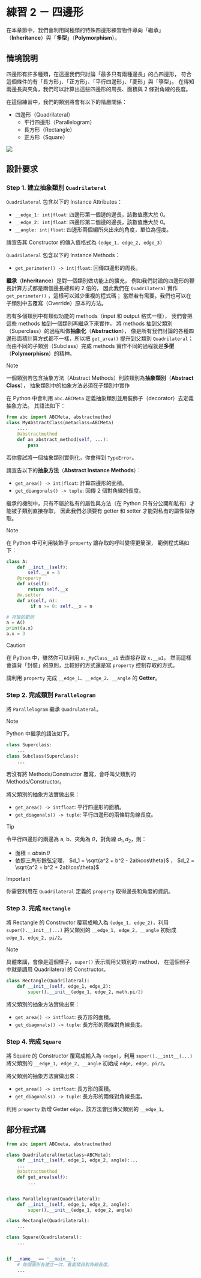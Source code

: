 # 練習 2 － 四邊形
在本章節中，我們會利用同種類的特殊四邊形練習物件導向「繼承」（**Inheritance**）與「**多型**」（**Polymorphism**）。

## 情境說明
四邊形有許多種類，在這邊我們只討論「最多只有兩種邊長」的凸四邊形，
符合這個條件的有「長方形」、「正方形」、「平行四邊形」、「菱形」與「箏型」。
在得知兩邊長與夾角，我們可以計算出這些四邊形的周長、面積與 2 條對角線的長度。

在這個練習中，我們的類別將會有以下的階層關係：
- 四邊形（Quadrilateral）
    - 平行四邊形（Parallelogram）
    - 長方形（Rectangle）
    - 正方形（Square）

![](img/p2_uml.png)

## 設計要求
### Step 1. 建立抽象類別 `Quadrilateral`
`Quadrilateral` 包含以下的 Instance Attributes：
- `__edge_1: int|float`: 四邊形第一個邊的邊長，該數值應大於 0。
- `__edge_2: int|float`: 四邊形第二個邊的邊長，該數值應大於 0。
- `__angle: int|float`: 四邊形兩個編所夾出來的角度，單位為徑度。

請宣告其 Constructor 的傳入值格式為 `(edge_1, edge_2, edge_3)`

`Quadrilateral` 包含以下的 Instance Methods：
- `get_perimeter() -> int|float`: 回傳四邊形的周長。

**繼承**（**Inheritance**）是對一個類別做功能上的擴充，
例如我們討論的四邊形的鞭長計算方式都是兩個邊長總和的 2 倍的，
因此我們在 `Quadrilateral` 實作 `get_perimeter()` ，這樣可以減少重複的程式碼；
當然若有需要，我們也可以在子類別中去覆寫（Override）原本的方法。

若有多個類別中有類似功能的 methods（input 和 output 格式一樣），
我們會把這些 methods 抽到一個類別再繼承下來實作，
將 methods 抽到父類別（Superclass）的過程叫做**抽象化**（**Abstraction**），
像是所有我們討論的各種四邊形面積計算方式都不一樣，所以把 `get_area()` 提升到父類別 `Quadrilateral`；
而由不同的子類別（Subclass）完成 methods 實作不同的過程就是**多型**（**Polymorphism**）的精神。

> [!NOTE] 
> 一個類別若包含抽象方法（Abstract Methods）則該類別為**抽象類別**（**Abstract Class**），
> 抽象類別中的抽象方法必須在子類別中實作
> 
> 在 Python 中會利用 `abc.ABCMeta` 定義抽象類別並用裝飾子（decorator）去定義抽象方法。
> 其語法如下：
>
> ``` python
> from abc import ABCMeta, abstractmethod
> class MyAbstractClass(metaclass=ABCMeta)
>     ....
>     @abstractmethod
>     def an_abstract_method(self, ...):
>         pass
> ```
> 若你嘗試將一個抽象類別實例化，你會得到 `TypeError`。

請宣告以下的**抽象方法**（**Abstract Instance Methods**）：

- `get_area() -> int|float`: 計算四邊形的面積。
- `get_diangonals() -> tuple`: 回傳 2 個對角線的長度。

繼承的機制中，只有不屬於私有的屬性與方法（在 Python 只有分公開和私有）才能被子類別直接存取，
因此我們必須要有 getter 和 setter 才能對私有的屬性做存取。
> [!NOTE]
> 在 Python 中可利用裝飾子 `property` 讓存取的呼叫變得更簡潔，
> 範例程式碼如下：
> ``` python
> class A:
>     def __init__(self):
>         self.__x = 5
>     @property
>     def x(self):
>         return self.__x
>     @x.setter
>     def x(self, n):
>          if n >= 0: self.__x = n
> 
> # 存取的範例
> a = A()
> print(a.x)
> a.x = 3
> ```

> [!CAUTION]
> 在 Python 中，雖然你可以利用 `x._MyClass__a1` 去直接存取 `x.__a1`，
> 然而這樣會違背「封裝」的原則，比較好的方式還是寫 `property` 控制存取的方式。

請利用 `property` 完成 `__edge_1`、`__edge_2`、`__angle` 的 **Getter**。


### Step 2. 完成類別 `Parallelogram`
將 `Parallelogram` 繼承 `Quadrulateral`。
> [!NOTE]
> Python 中繼承的語法如下。
> ```python
> class Superclass:
>     ...
> class Subclass(Superclass):
>     ...
> ```
> 若沒有將 Methods/Constructor 覆寫，會呼叫父類別的 Methods/Constructor。

將父類別的抽象方法實做出來：
- `get_area() -> intfloat`: 平行四邊形的面積。
- `get_diagonals() -> tuple`: 平行四邊形的兩條對角線長度。

> [!TIP]
> 令平行四邊形的兩邊為 a, b、夾角為 $\theta$，對角線 $d_1, d_2$，則：
> - 面積 = $ab\sin{\theta}$
> - 依照三角形餘弦定理，
>   $d_1 = \sqrt{a^2 + b^2 - 2ab\cos\theta}$ ，
>   $d_2 = \sqrt{a^2 + b^2 + 2ab\cos\theta}$

> [!IMPORTANT]
> 你需要利用在 `Quadrilateral` 定義的 `property` 取得邊長和角度的資訊。


### Step 3. 完成 `Rectangle`
將 Rectangle 的 Constructor 覆寫成輸入為 `(edge_1, edge_2)`，利用 `super().__init__(...)` 將父類別的 `__edge_1, edge_2, __angle` 初始成 `edge_1, edge_2, pi/2`。
> [!NOTE]
> 具體來講，會像是這個樣子，`super()` 表示調用父類別的 method，
> 在這個例子中就是調用 Quadrilateral 的 Constructor。
> ```python
> class Rectangle(Quadrilateral):
>     def __init__(self, edge_1, edge_2):
>         super().__init__(edge_1, edge_2, math.pi/2)
> ```

將父類別的抽象方法實做出來：
- `get_area() -> intfloat`: 長方形的面積。
- `get_diagonals() -> tuple`: 長方形的兩條對角線長度。


### Step 4. 完成 `Square`
將 Square 的 Constructor 覆寫成輸入為 `(edge)`，利用 `super().__init__(...)`
將父類別的 `__edge_1, edge_2, __angle` 初始成 `edge, edge, pi/2`。

將父類別的抽象方法實做出來：
- `get_area() -> intfloat`: 長方形的面積。
- `get_diagonals() -> tuple`: 長方形的兩條對角線長度。

利用 `property` 新增 Getter `edge`，該方法會回傳父類別的 `__edge_1`。

## 部分程式碼
```python
from abc import ABCmeta, abstractmethod

class Quadrilateral(metaclass=ABCMeta):
    def __init__(self, edge_1, edge_2, angle):...
    ...
    @abstractmethod
    def get_area(self):
        ...


class Parallelogram(Quadrilateral):
    def __init__(self, edge_1, edge_2, angle):
        super().__init__(edge_1, edge_2, angle)

class Rectangle(Quadrilateral):
    ...

class Square(Quadrilateral):
    ...


if __name__ == '__main__':
    # 每個圖形各建立一次，看面積與對角線長度。
    ...
```